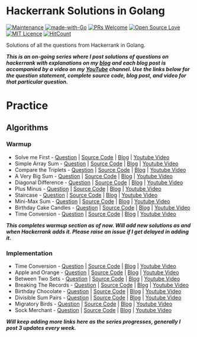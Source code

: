 # Hackerrank Solutions in Golang

[![Maintenance](https://img.shields.io/badge/Maintained%3F-yes-green.svg)](https://github.com/rishabh1403/hackerrank-golang-solutions/graphs/commit-activity) [![made-with-Go](https://img.shields.io/badge/Made%20with-Go-blue.svg)](https://golang.org/) [![PRs Welcome](https://img.shields.io/badge/PRs-welcome-brightgreen.svg?style=flat-square)](http://makeapullrequest.com) [![Open Source Love](https://badges.frapsoft.com/os/v1/open-source.svg?v=103)](https://github.com/ellerbrock/open-source-badges/) [![MIT Licence](https://badges.frapsoft.com/os/mit/mit.svg?v=103)](https://opensource.org/licenses/mit-license.php) [![HitCount](http://hits.dwyl.io/rishabh1403/hackerrank-golang-solutions.svg)](http://hits.dwyl.io/rishabh1403/hackerrank-golang-solutions)

Solutions of all the questions from Hackerrank in Golang.

***This is an on-going series where I post solutions of questions on hackerrank with explanations on my [blog](https://rishabh1403.com) and each blog post is accompanied by a video on my [YouTube](https://www.youtube.com/channel/UC4syrEYE9_fzeVBajZIyHlA) channel. Use the links below for the question statement, complete source code, blog post, and video for that particular question.***

# Practice

## Algorithms

### Warmup

* Solve me First - [Question](https://www.hackerrank.com/challenges/solve-me-first/problem) | [Source Code](https://github.com/rishabh1403/hackerrank-golang-solutions/blob/master/practice/algorithms/warmup/solve-me-first.go) | [Blog](https://rishabh1403.com/posts/coding/hackerrank/2018/08/hackerrank-solve-me-first-solution/) | [Youtube Video](https://www.youtube.com/watch?v=yNzVtH2xsfQ
)
* Simple Array Sum - [Question](https://www.hackerrank.com/challenges/simple-array-sum/problem) | [Source Code](https://github.com/rishabh1403/hackerrank-golang-solutions/blob/master/practice/algorithms/warmup/simple-array-sum.go) | [Blog](https://rishabh1403.com/posts/coding/hackerrank/2018/08/hackerrank-solution-of-simple-array-sum-in-golang/) | [Youtube Video](https://www.youtube.com/watch?v=lUftBPb2gx0) 
* Compare the Triplets - [Question](https://www.hackerrank.com/challenges/compare-the-triplets/problem) | [Source Code](https://github.com/rishabh1403/hackerrank-golang-solutions/blob/master/practice/algorithms/warmup/compare-the-triplets.go) | [Blog](https://rishabh1403.com/posts/coding/hackerrank/2018/08/hackerrank-solution-of-compare-the-triplets-in-golang/) | [Youtube Video](https://www.youtube.com/watch?v=4y8ceyunvOQ)
* A Very Big Sum - [Question](https://www.hackerrank.com/challenges/a-very-big-sum/problem) | [Source Code](https://github.com/rishabh1403/hackerrank-golang-solutions/blob/master/practice/algorithms/warmup/a-very-big-sum.go) | [Blog](https://rishabh1403.com/posts/coding/hackerrank/2018/08/hackerrank-solution-of-a-very-big-sum-in-golang/) | [Youtube Video](https://www.youtube.com/watch?v=LhgqF1vzkGc)
* Diagonal Difference - [Question](https://www.hackerrank.com/challenges/diagonal-difference/problem) | [Source Code](https://github.com/rishabh1403/hackerrank-golang-solutions/blob/master/practice/algorithms/warmup/diagonal-difference.go) | [Blog](https://rishabh1403.com/posts/coding/hackerrank/2018/08/hackerrank-solution-of-diagonal-difference-in-golang/) | [Youtube Video](https://www.youtube.com/watch?v=4b0RpyRfKY8)
* Plus Minus - [Question](https://www.hackerrank.com/challenges/plus-minus/problem) | [Source Code](https://github.com/rishabh1403/hackerrank-golang-solutions/blob/master/practice/algorithms/warmup/plus-minus.go) | [Blog](https://rishabh1403.com/posts/coding/hackerrank/2018/08/hackerrank-solution-of-plus-minus-in-golang/) | [Youtube Video](https://www.youtube.com/watch?v=7996I_bqVmk)
* Staircase - [Question](https://www.hackerrank.com/challenges/staircase/problem) | [Source Code](https://github.com/rishabh1403/hackerrank-golang-solutions/blob/master/practice/algorithms/warmup/staircase.go) | [Blog](https://rishabh1403.com/posts/coding/hackerrank/2018/09/hackerrank-solution-of-staircase-in-golang/) | [Youtube Video](https://www.youtube.com/watch?v=f9hHJSxUfX4)
* Mini-Max Sum - [Question](https://www.hackerrank.com/challenges/mini-max-sum/problem) | [Source Code](https://github.com/rishabh1403/hackerrank-golang-solutions/blob/master/practice/algorithms/warmup/mini-max-sum.go) | [Blog](https://rishabh1403.com/posts/coding/hackerrank/2018/09/hackerrank-solution-of-mini-max-sum-in-golang/) | [Youtube Video](https://www.youtube.com/watch?v=-LlUwKzx-0k)
* Birthday Cake Candles - [Question](https://www.hackerrank.com/challenges/birthday-cake-candles/problem) | [Source Code](https://github.com/rishabh1403/hackerrank-golang-solutions/blob/master/practice/algorithms/warmup/birthday-cake-candles.go) | [Blog](https://rishabh1403.com/posts/coding/hackerrank/2018/09/hackerrank-solution-of-birthday-cake-candles-in-golang/) | [Youtube Video](https://www.youtube.com/watch?v=3iT1akTZzqU)
* Time Conversion - [Question](https://www.hackerrank.com/challenges/time-conversion/problem) | [Source Code](https://github.com/rishabh1403/hackerrank-golang-solutions/blob/master/practice/algorithms/warmup/time-conversion.go) | [Blog](https://rishabh1403.com/posts/coding/hackerrank/2018/09/hackerrank-solution-of-time-conversion-in-golang/) | [Youtube Video](https://www.youtube.com/watch?v=jX8hNDV7P9o)

***This completes warmup section as of now. Will add new solutions as and when Hackerrank adds it. Please raise an issue if I get delayed in adding it.***


### Implementation

* Time Conversion - [Question](https://www.hackerrank.com/challenges/grading/problem) | [Source Code](https://github.com/rishabh1403/hackerrank-golang-solutions/blob/master/practice/algorithms/implementation/grading-students.go) | [Blog](https://rishabh1403.com/posts/coding/hackerrank/2018/09/hackerrank-solution-of-grading-students-in-golang/) | [Youtube Video](https://www.youtube.com/watch?v=Dk7QrcfYBjE)
* Apple and Orange - [Question](https://www.hackerrank.com/challenges/apple-and-orange/problem) | [Source Code](https://github.com/rishabh1403/hackerrank-golang-solutions/blob/master/practice/algorithms/implementation/apple-and-orange.go) | [Blog](https://rishabh1403.com/posts/coding/hackerrank/2018/09/hackerrank-solution-of-apple-and-orange-in-golang/) | [Youtube Video](https://www.youtube.com/watch?v=UJBdyCUR4h8)
* Between Two Sets - [Question](https://www.hackerrank.com/challenges/between-two-sets/problem) | [Source Code](https://github.com/rishabh1403/hackerrank-golang-solutions/blob/master/practice/algorithms/implementation/between-two-sets.go) | [Blog](https://rishabh1403.com/posts/coding/hackerrank/2018/09/hackerrank-solution-of-between-two-sets-in-golang/) | [Youtube Video](https://www.youtube.com/watch?v=LJ6nUUZpBiE)
* Breaking The Records - [Question](https://www.hackerrank.com/challenges/breaking-best-and-worst-records/problem) | [Source Code](https://github.com/rishabh1403/hackerrank-golang-solutions/blob/master/practice/algorithms/implementation/breaking-the-records.go) | [Blog](https://rishabh1403.com/posts/coding/hackerrank/2018/10/hackerrank-solution-of-breaking-the-records-in-golang/) | [Youtube Video](https://www.youtube.com/watch?v=7RKyPKN1rP0)
* Birthday Chocolate - [Question](https://www.hackerrank.com/challenges/the-birthday-bar/problem) | [Source Code](https://github.com/rishabh1403/hackerrank-golang-solutions/blob/master/practice/algorithms/implementation/birthday-chocolate.go) | [Blog](https://rishabh1403.com/posts/coding/hackerrank/2018/10/hackerrank-solution-of-birthday-chocolate-in-golang/) | [Youtube Video](https://www.youtube.com/watch?v=W55rjPR7TtM)
* Divisible Sum Pairs - [Question](https://www.hackerrank.com/challenges/divisible-sum-pairs/problem) | [Source Code](https://github.com/rishabh1403/hackerrank-golang-solutions/blob/master/practice/algorithms/implementation/divisible-sum-pairs.go) | [Blog](https://rishabh1403.com/posts/coding/hackerrank/2018/10/hackerrank-solution-of-divisible-sum-pairs-in-golang/) | [Youtube Video](https://www.youtube.com/watch?v=UgTCStBlcj4)
* Migratory Birds - [Question](https://www.hackerrank.com/challenges/migratory-birds/problem) | [Source Code](https://github.com/rishabh1403/hackerrank-golang-solutions/blob/master/practice/algorithms/implementation/migratory-birds.go) | [Blog](https://rishabh1403.com/posts/coding/hackerrank/2018/10/hackerrank-solution-of-migratory-birds-in-golang/) | [Youtube Video](https://www.youtube.com/watch?v=IoX_OBCVIOw)
* Sock Merchant - [Question](https://www.hackerrank.com/challenges/sock-merchant/problem) | [Source Code](https://github.com/rishabh1403/hackerrank-golang-solutions/blob/master/practice/algorithms/implementation/sock-merchant.go) | [Blog](https://rishabh1403.com/posts/coding/hackerrank/2020/04/hackerrank-solution-of-sock-merchant-in-golang) | [Youtube Video](https://youtu.be/9s2ZlFjX-yw)

***Will keep adding more links here as the series progresses, generally I post 3 updates every week.***

